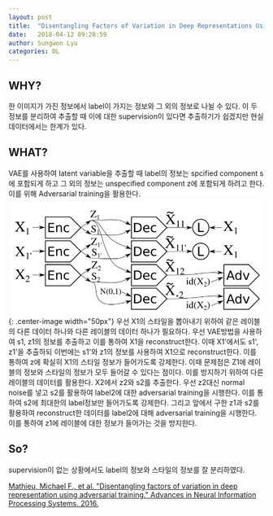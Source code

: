 ```yaml
---
layout: post
title:  "Disentangling Factors of Variation in Deep Representations Using Adversarial Training"
date:   2018-04-12 09:28:59
author: Sungwon Lyu
categories: DL
---
```


## WHY? 
한 이미지가 가진 정보에서 label이 가지는 정보와 그 외의 정보로 나뉠 수 있다. 이 두 정보를 분리하여 추출할 때 이에 대한 supervision이 있다면 추출하기가 쉽겠지만 현실 데이터에서는 한계가 있다. 

## WHAT?
VAE를 사용하여 latent variable을 추출할 때 label의 정보는 spcified component s에 포함되게 하고 그 외의 정보는 unspecified component z에 포함되게 하려고 한다. 이를 위해 Adversarial training을 활용한다. 
![image](/assets/images/dfat.png){: .center-image width="50px"}
우선 X1의 스타일을 뽑아내기 위하여 같은 레이블의 다른 데이터 하나와 다른 레이블의 데이터 하나가 필요하다. 우선 VAE방법을 사용하여 s1, z1의 정보를 추출하고 이를 통하여 X1을 reconstruct한다. 이때 X1'에서도 s1', z1'을 추출하되 이번에는 s1'와 z1의 정보를 사용하여 X1으로 reconstruct한다. 이를 통하여 z에 확실히 X1의 스타일 정보가 들어가도록 강제한다. 이때 문제점은 Z1에 레이블의 정보와 스타일의 정보가 모두 들어갈 수 있다는 점이다. 이를 방지하기 위하여 다른 레이블의 데이터를 활용한다. X2에서 z2와 s2를 추출한다. 우선 z2대신 normal noise를 넣고 s2를 활용하여 label2에 대한 adversarial training을 시행한다. 이를 통하여 s2에 최대한의 label정보만 들어가도록 강제한다. 그리고 앞에서 구한 z1과 s2를 활용하여 reconstruct한 데이터를 label2에 대해 adversarial training을 시행한다. 이를 통하여 z1에 레이블에 대한 정보가 들어가는 것을 방지한다. 

## So?
supervision이 없는 상황에서도 label의 정보와 스타일의 정보를 잘 분리하였다.  

[Mathieu, Michael F., et al. "Disentangling factors of variation in deep representation using adversarial training." Advances in Neural Information Processing Systems. 2016.](http://papers.nips.cc/paper/6051-disentangling-factors-of-variation-in-deep-representation-using-adversarial-training)
